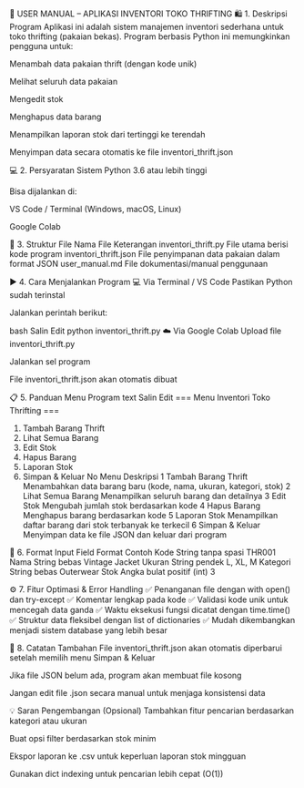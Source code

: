 👕 USER MANUAL – APLIKASI INVENTORI TOKO THRIFTING
🛍️ 1. Deskripsi Program
Aplikasi ini adalah sistem manajemen inventori sederhana untuk toko thrifting (pakaian bekas). Program berbasis Python ini memungkinkan pengguna untuk:

Menambah data pakaian thrift (dengan kode unik)

Melihat seluruh data pakaian

Mengedit stok

Menghapus data barang

Menampilkan laporan stok dari tertinggi ke terendah

Menyimpan data secara otomatis ke file inventori_thrift.json

💻 2. Persyaratan Sistem
Python 3.6 atau lebih tinggi

Bisa dijalankan di:

VS Code / Terminal (Windows, macOS, Linux)

Google Colab

📂 3. Struktur File
Nama File	Keterangan
inventori_thrift.py	File utama berisi kode program
inventori_thrift.json	File penyimpanan data pakaian dalam format JSON
user_manual.md	File dokumentasi/manual penggunaan

▶️ 4. Cara Menjalankan Program
💻 Via Terminal / VS Code
Pastikan Python sudah terinstal

Jalankan perintah berikut:

bash
Salin
Edit
python inventori_thrift.py
☁️ Via Google Colab
Upload file inventori_thrift.py

Jalankan sel program

File inventori_thrift.json akan otomatis dibuat

📋 5. Panduan Menu Program
text
Salin
Edit
=== Menu Inventori Toko Thrifting ===
1. Tambah Barang Thrift
2. Lihat Semua Barang
3. Edit Stok
4. Hapus Barang
5. Laporan Stok
6. Simpan & Keluar
No	Menu	Deskripsi
1	Tambah Barang Thrift	Menambahkan data barang baru (kode, nama, ukuran, kategori, stok)
2	Lihat Semua Barang	Menampilkan seluruh barang dan detailnya
3	Edit Stok	Mengubah jumlah stok berdasarkan kode
4	Hapus Barang	Menghapus barang berdasarkan kode
5	Laporan Stok	Menampilkan daftar barang dari stok terbanyak ke terkecil
6	Simpan & Keluar	Menyimpan data ke file JSON dan keluar dari program

🧾 6. Format Input
Field	Format	Contoh
Kode	String tanpa spasi	THR001
Nama	String bebas	Vintage Jacket
Ukuran	String pendek	L, XL, M
Kategori	String bebas	Outerwear
Stok	Angka bulat positif (int)	3

⚙️ 7. Fitur Optimasi & Error Handling
✅ Penanganan file dengan with open() dan try-except
✅ Komentar lengkap pada kode
✅ Validasi kode unik untuk mencegah data ganda
✅ Waktu eksekusi fungsi dicatat dengan time.time()
✅ Struktur data fleksibel dengan list of dictionaries
✅ Mudah dikembangkan menjadi sistem database yang lebih besar

📌 8. Catatan Tambahan
File inventori_thrift.json akan otomatis diperbarui setelah memilih menu Simpan & Keluar

Jika file JSON belum ada, program akan membuat file kosong

Jangan edit file .json secara manual untuk menjaga konsistensi data

💡 Saran Pengembangan (Opsional)
Tambahkan fitur pencarian berdasarkan kategori atau ukuran

Buat opsi filter berdasarkan stok minim

Ekspor laporan ke .csv untuk keperluan laporan stok mingguan

Gunakan dict indexing untuk pencarian lebih cepat (O(1))
